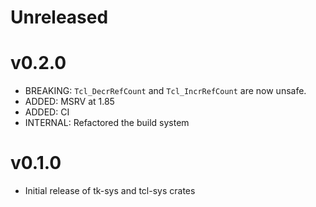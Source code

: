 # Unreleased
# v0.2.0
- BREAKING: `Tcl_DecrRefCount` and `Tcl_IncrRefCount` are now unsafe.
- ADDED: MSRV at 1.85
- ADDED: CI
- INTERNAL: Refactored the build system

# v0.1.0
- Initial release of tk-sys and tcl-sys crates
